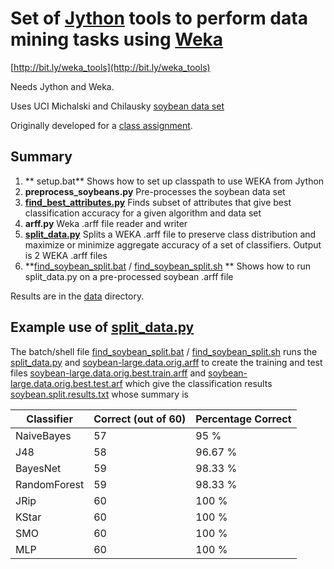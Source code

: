 # Set of [Jython](http://www.jython.org/) tools to perform data mining tasks using [Weka](http://www.cs.waikato.ac.nz/ml/weka/)

[http://bit.ly/weka_tools](http://bit.ly/weka_tools)

Needs Jython and Weka.

Uses UCI Michalski and Chilausky [soybean data set](http://archive.ics.uci.edu/ml/machine-learning-databases/soybean/ "soybean data")

Originally developed for a [class assignment](http://bit.ly/weka_data_mining).

## Summary
1. ** setup.bat** Shows how to set up classpath to use WEKA from Jython
2. **preprocess_soybeans.py** Pre-processes the soybean data set
3. **[find_best_attributes.py](http://github.com/peterwilliams97/weka_tools/blob/master/find_best_attributes.py)** Finds subset of attributes that give best classification accuracy for a given algorithm and data set
4. **arff.py** Weka .arff file reader and writer
5. **[split_data.py](http://bit.ly/split_data)** Splits a WEKA .arff file to preserve class distribution and maximize or minimize aggregate accuracy of a set of classifiers. Output is 2 WEKA .arff files
6. **[find_soybean_split.bat](http://github.com/peterwilliams97/weka_tools/blob/master/find_soybean_split.bat) / [find_soybean_split.sh](http://github.com/peterwilliams97/weka_tools/blob/master/find_soybean_split.sh) ** Shows how to run split_data.py on a pre-processed soybean .arff file

Results are in the [data](http://github.com/peterwilliams97/weka_tools/tree/master/data/) directory.

## Example use of [split_data.py](http://bit.ly/split_data)
The batch/shell file [find_soybean_split.bat](http://github.com/peterwilliams97/weka_tools/blob/master/find_soybean_split.bat) / [find_soybean_split.sh](http://github.com/peterwilliams97/weka_tools/blob/master/find_soybean_split.sh) runs the [split_data.py](http://github.com/peterwilliams97/weka_tools/blob/master/data/soybean-large.data.orig.best.train.arff) and [soybean-large.data.orig.arff](http://github.com/peterwilliams97/weka_tools/blob/master/data/soybean-large.data.orig.best.test.arff) to create the training and test files [soybean-large.data.orig.best.train.arff](http://bit.ly/split_data) and [soybean-large.data.orig.best.test.arf](http://bit.ly/split_data) which give the classification results [soybean.split.results.txt](http://github.com/peterwilliams97/weka_tools/blob/master/data/soybean.split.results.txt) whose summary is

Classifier | Correct (out of 60) | Percentage Correct
-----------|---------------------|------------------
NaiveBayes |     57              | 95 %
J48        |     58              | 96.67 %
BayesNet   |     59              | 98.33 %
RandomForest |   59              | 98.33 %
JRip      |      60              | 100 %
KStar     |      60              | 100 %
SMO       |      60              | 100 %
MLP       |      60              | 100 %